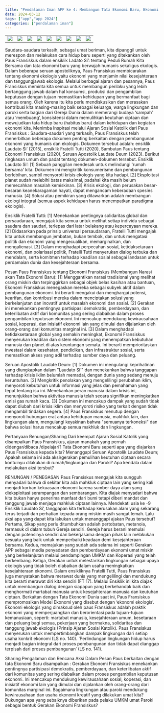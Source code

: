 ```yaml
---
title: "Pendalaman Iman APP ke 4: Membangun Tata Ekonomi Baru, Ekonomi Ekologis Fransiskus"
date: 2024-03-12
tags: ["app","app 2024"]
categories: ["pendalaman iman"]
---
```

| | | | | | | | | | 
|---|---|---|---|---|---|---|---|---|
| ![](/img/app12mar24.avif) | ![](/img/app12mar243.avif) |  ![](/img/app12mar244.avif) | ![](/img/app12mar245.avif) | ![](/img/app12mar246.avif) | ![](/img/app12mar249.avif) | ![](/img/app12mar248.avif) | ![](/img/app12mar2410.avif) | ![](/img/app12mar2411.avif) |

Saudara-saudara terkasih, sebagai umat beriman, kita dipanggil untuk merespon dan melakukan cara hidup baru seperti yang ditekankan oleh Paus Fransiskus dalam ensiklik Ladato Si’: tentang Peduli Rumah Kita Bersama dan tata ekonomi baru yang berwajah humanis sekaligus ekologis. Dalam beberapa seruan apostoliknya, Paus Fransiskus membicarakan tentang ekonomi ekologis yaitu ekonomi yang menjamin nilai kesejahteraan dan tanggungjawab ekologis.
Melalui berbagai ajaran dan pesannya, Paus Fransiskus meminta kita semua untuk membangun perilaku yang lebih bertanggung jawab dalam hal konsumsi, produksi dan pengambilan keputusan dengan tujuan memastikan kehidupan yang bermanfaat bagi semua orang. Oleh karena itu kita perlu mendiskusikan dan merasakan kontribusi kita masing-masing baik sebagai keluarga, warga lingkungan dan paroki serta bagian dari Gereja Dunia  dalam memerangi budaya ‘sampah’ atau ‘membuang’, konsistensi dalam memulihkan keutuhan ciptaan dan mewujudkan tata hidup baru (habitus baru) dalam kehidupan dan kegiatan ekonomi kita. 
Menimba Inspirasi melalui Ajaran Sosial Katolik dari Paus Fransiskus : 
Saudara-saudari yang terkasih, Paus Fransiskus telah menerbitkan beberapa dokumen penting berkaitan dengan pembangunan ekonomi yang humanis dan ekologis. Dokumen tersebut adalah: ensiklik Laudato Si’ (2015), ensiklik Fratelli Tutti (2020), Sambutan Paus tentang Ekonomi Fransiskus (2020), Seruan Apostolik Laudate Deum (2023). Berikut ringkasan umum dan padat tentang dokumen-dokumen tersebut.
Ensiklik Laudato Si’: [1] Sebuah panggilan mendesak untuk melindungi 'rumah bersama' kita. Dokumen ini mengkritik konsumerisme dan pembangunan berlebihan, sambil menyoroti krisis ekologis yang kita hadapi.  [2] Eksploitasi planet sudah melebihi batas maksimal, padahal kita masih belum memecahkan masalah kemiskinan. [3] Krisis ekologi, dan perusakan besar-besaran keanekaragaman hayati, dapat mengancam keberadaan spesies manusia. [4] Solusi atau pemikiran yang ditawarkan adalah membangun ekologi integral (semua aspek kehidupan harus menempatkan paradigma ekologis).

Ensiklik Fratelli Tutti: [1] Menekankan pentingnya solidaritas global dan persaudaraan, mengajak kita semua untuk melihat setiap individu sebagai saudara dan saudari, terlepas dari latar belakang atau kepercayaan mereka. [2] Didasarkan pada prinsip universal persaudaraan, Fratelli Tutti mengajak kita untuk membangun jembatan, bukan tembok, dan untuk mengatasi politik dan ekonomi yang mengecualikan, memarginalkan, dan mengalienasi. [3] Dalam menghadapi perpecahan sosial, ketidaksetaraan ekonomi, dan polarisasi politik, Fratelli Tutti menyerukan dialog terbuka dan mendalam, serta komitmen terhadap keadilan sosial sebagai landasan untuk perdamaian dunia dan kesejahteraan bersama.

Pesan Paus Fransiskus tentang Ekonomi Fransiskus (Membangun Narasi akan Tata Ekonomi Baru): [1] Menggantikan narasi tradisional yang melihat orang miskin dan terpinggirkan sebagai objek belas kasihan atau bantuan, Ekonomi Fransiskus menegaskan mereka sebagai subyek aktif dalam pembangunan ekonomi. Ini berarti mengakui dan menghargai potensi, kearifan, dan kontribusi mereka dalam menciptakan solusi yang berkelanjutan dan inovatif untuk masalah ekonomi dan sosial. [2] Gerakan ini menekankan pentingnya partisipasi demokratis, pemberdayaan, dan keterlibatan aktif dari komunitas yang sering diabaikan dalam proses pengambilan keputusan ekonomi. Ini mencakup mendukung kewirausahaan sosial, koperasi, dan inisiatif ekonomi lain yang dimulai dan dijalankan oleh orang-orang dari komunitas marginal ini. [3] Dalam menghadapi ketidaksetaraan global yang semakin meningkat, Ekonomi Fransiskus menyerukan keadilan dan sistem ekonomi yang menempatkan kebutuhan manusia dan planet di atas keuntungan semata. Ini berarti memprioritaskan investasi dalam kesehatan, pendidikan, dan infrastruktur sosial, serta memastikan akses yang adil terhadap sumber daya dan peluang.

Seruan Apostolik Laudate Deum: [1] Dokumen ini mengulangi keprihatinan yang diungkapkan dalam "Laudato Si’" dan menekankan bahwa tanggapan terhadap krisis iklim belumlah memadai, dengan dunia yang sedang menuju keruntuhan. [2] Mengkritik penolakan yang mengelilingi perubahan iklim, menyoroti kebutuhan untuk informasi yang jelas dan pemahaman yang tepat tentang isu ini. Menekankan peran manusia dalam krisis ini, menunjukkan bahwa aktivitas manusia telah secara signifikan meningkatkan emisi gas rumah kaca. [3] Dokumen ini mencakup dampak yang sudah tidak dapat diubah dari krisis iklim dan menyoroti risiko yang terkait dengan tidak mengambil tindakan segera. [4] Paus Fransiskus menutup dengan menyoroti hubungan erat antara kehidupan manusia, makhluk lain, dan lingkungan alam, mengulangi keyakinan bahwa "semuanya terkoneksi" dan bahwa solusi harus mencakup semua makhluk dan lingkungan.

Pertanyaan Renungan/Sharing
Dari keempat Ajaran Sosial Katolik yang disampaikan Paus Fransiskus, ajaran manakah yang pernah didengar/dibaca /dipelajari?
Tata Ekonomi Baru seperti apa yang diajarkan Paus Fransiskus kepada kita?
Menanggapi Seruan Apostolik Laudate Deum; Apakah selama ini ada aksi/gerakan pemulihan keutuhan ciptaan secara kontuinyu dilakukan di rumah/lingkungan dan Paroki? Apa kendala dalam melakukan aksi tersbut?

RENUNGAN / PENEGASAN
Paus Fransiskus mengajak kita sungguh menyadari bahwa di sekitar kita ada mahkluk ciptaan lain yang sering kali menjadi korban kekuasaan ekonomi karena sumber daya alam yang dieksploitasi serampangan dan sembarangan.  Kita diajak menyadari bahwa kita bukan hanya penerima manfaat dari bumi tetapi diberi mandat dan tanggung jawab menjaga mahkluk ciptaan lainnya. 
Mendekati usia ke -9 Ensiklik Laudato Si’, tanggapan kita terhadap kerusakan alam yang sekarang terus terjadi dan perhatian kepada orang miskin masih sangat lemah. Lalu aksi apa yang dapat kita lakukan   untuk menanggapi ajakan Paus tersebut? Pertama, Sikap yang perlu ditumbuhkan adalah pertobatan, metanoia, termasuk di dalam tubuh Gereja sendiri. Gereja harus berani memulai dengan potensinya sendiri dan bekerjasama dengan pihak lain melakukan sesuatu yang baik untuk memperbaiki keadaan demi kesejahteraan bersama. Kedua, memajukan yang sudah ada selama ini seperti Gerakan APP sebagai media penyadaran dan pemberdayaan ekonomi umat miskin yang berkelanjutan melalui pendampingan UMKM dan Koperasi  yang telah berkembang. Ketiga, Gerakan untuk melestarikan lingkungan sebagai upaya ekologis yang tidak boleh diabaikan dalam usaha meningkatkan kesejahteraan ekonomi.
Dalam ensikliknya Fratelli Tutti, Paus Fransiskus juga menyatakan bahwa merawat dunia yang mengelilingi dan mendukung kita berarti merawat diri kita sendiri (FT 17). Melalui Ensiklik ini kita diajak untuk membangun dialog dengan siapapun yang berkehandak baik dan menghormati martabat manusia untuk kesejahteraan manusia dan keutuhan ciptaan.
Berkaitan dengan Tata Ekonomi Dunia saat ini, Paus Fransiskus mempromosikan Model Ekonomi yang disebut dengan ‘ekonomi ekologis’. Ekonomi ekologis yang dimaksud oleh paus Fransiskus adalah praktik ekonomi yang memperjuangkan dan berorientasi pada tujuan-tujuan kemanusiaan, seperti: martabat manusia, kesejahteraan umum, kesetaraan dan peluang bagi semua, pekerjaan yang bermakna, solidaritas dan tanggung jawab ekologis (Prinsip Ajaran Sosial Katolik). Paus Fransiskus menyerukan untuk mempertimbangkan dampak lingkungan dari setiap usaha konkrit ekonomi (LS no. 140). ‘Perlindungan lingkungan hidup harus menjadi bagian integral dari proses pembangunan dan tidak dapat dianggap terpisah dari proses pembangunan’ (LS no. 141). 

Sharing Pengalaman dan Rencana Aksi
Dalam Pesan Paus berkaitan dengan tata Ekonomi Baru disampaikan : Gerakan Ekonomi Fransiskus menekankan pentingnya partisipasi demokratis, pemberdayaan, dan keterlibatan aktif dari komunitas yang sering diabaikan dalam proses pengambilan keputusan ekonomi. Ini mencakup mendukung kewirausahaan sosial, koperasi, dan inisiatif ekonomi lain yang dimulai dan dijalankan oleh orang-orang dari komunitas marginal ini. Bagaimana lingkungan atau paroki mendukung kewirausahaan dan usaha ekonomi kreatif yang dilakukan umat kita?
Dukungan apa yang sebaiknya diberikan pada pelaku UMKM umat Paroki sebagai bentuk Gerakan Ekonomi Fransiskus?

